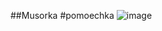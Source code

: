 ##Musorka
#pomoechka
![image](https://user-images.githubusercontent.com/56514528/142729075-b01aebb6-a996-4782-90b1-38f9c6450d44.png)
